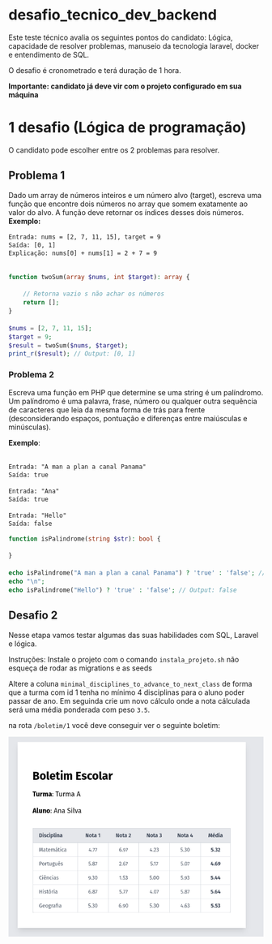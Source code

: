 # desafio_tecnico_dev_backend

Este teste técnico avalia os seguintes pontos do candidato: Lógica, capacidade de resolver problemas, manuseio da tecnologia laravel, docker e entendimento de SQL. 

O desafio é cronometrado e terá duração de 1 hora.


**Importante: candidato já deve vir com o projeto configurado em sua máquina**



# 1 desafio (Lógica de programação)
O candidato pode escolher entre os 2 problemas para resolver.

## Problema 1
Dado um array de números inteiros e um número alvo (target), escreva uma função que encontre dois números no array que somem exatamente ao valor do alvo. A função deve retornar os índices desses dois números.
**Exemplo:**
```
Entrada: nums = [2, 7, 11, 15], target = 9
Saída: [0, 1]
Explicação: nums[0] + nums[1] = 2 + 7 = 9
```
```php

function twoSum(array $nums, int $target): array {
    
    // Retorna vazio s não achar os números
    return [];
}

$nums = [2, 7, 11, 15];
$target = 9;
$result = twoSum($nums, $target);
print_r($result); // Output: [0, 1]
```

### Problema 2 
Escreva uma função em PHP que determine se uma string é um palíndromo. Um palíndromo é uma palavra, frase, número ou qualquer outra sequência de caracteres que leia da mesma forma de trás para frente (desconsiderando espaços, pontuação e diferenças entre maiúsculas e minúsculas).

**Exemplo**:

```

Entrada: "A man a plan a canal Panama"
Saída: true

Entrada: "Ana"
Saída: true

Entrada: "Hello"
Saída: false
```

```php
function isPalindrome(string $str): bool {
 
}

echo isPalindrome("A man a plan a canal Panama") ? 'true' : 'false'; // Output: true
echo "\n";
echo isPalindrome("Hello") ? 'true' : 'false'; // Output: false
```

## Desafio 2
Nesse etapa vamos testar algumas das suas habilidades com SQL, Laravel e lógica.

Instruções: Instale o projeto com o comando `instala_projeto.sh`
não esqueça de rodar as migrations e as seeds

Altere a coluna `minimal_disciplines_to_advance_to_next_class` de forma que a turma com id 1 tenha no mínimo 4 disciplinas para o aluno poder passar de ano.
Em seguinda crie um novo cálculo onde a nota cálculada será uma média ponderada com peso `3.5`.

na rota `/boletim/1` você deve conseguir ver o seguinte boletim:

![image](docs/image.png)









